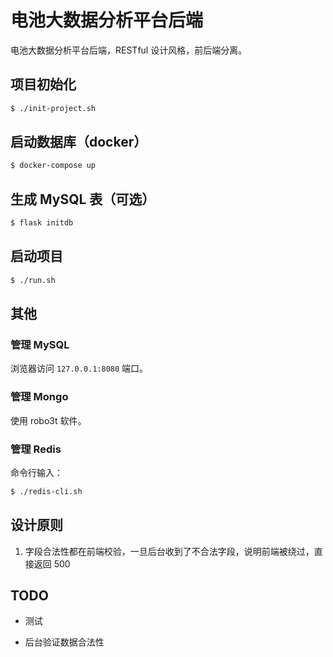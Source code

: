 # 电池大数据分析平台后端

电池大数据分析平台后端，RESTful 设计风格，前后端分离。

## 项目初始化

```bash
$ ./init-project.sh
```

## 启动数据库（docker）

```bash
$ docker-compose up
```

## 生成 MySQL 表（可选）

```bash
$ flask initdb
```

## 启动项目

```bash
$ ./run.sh
```

## 其他

### 管理 MySQL

浏览器访问 `127.0.0.1:8080` 端口。

### 管理 Mongo

使用 robo3t 软件。

### 管理 Redis

命令行输入：

```bash
$ ./redis-cli.sh
```

## 设计原则

1. 字段合法性都在前端校验，一旦后台收到了不合法字段，说明前端被绕过，直接返回 500

## TODO

- 测试

- 后台验证数据合法性

